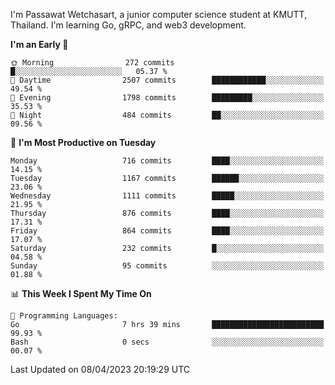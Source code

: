 
I'm Passawat Wetchasart, a junior computer science student at KMUTT, Thailand. I'm learning Go, gRPC, and web3 development.



<!--START_SECTION:waka-->
**I'm an Early 🐤** 

```text
🌞 Morning                272 commits         █░░░░░░░░░░░░░░░░░░░░░░░░   05.37 % 
🌆 Daytime                2507 commits        ████████████░░░░░░░░░░░░░   49.54 % 
🌃 Evening                1798 commits        █████████░░░░░░░░░░░░░░░░   35.53 % 
🌙 Night                  484 commits         ██░░░░░░░░░░░░░░░░░░░░░░░   09.56 % 
```
📅 **I'm Most Productive on Tuesday** 

```text
Monday                   716 commits         ████░░░░░░░░░░░░░░░░░░░░░   14.15 % 
Tuesday                  1167 commits        ██████░░░░░░░░░░░░░░░░░░░   23.06 % 
Wednesday                1111 commits        █████░░░░░░░░░░░░░░░░░░░░   21.95 % 
Thursday                 876 commits         ████░░░░░░░░░░░░░░░░░░░░░   17.31 % 
Friday                   864 commits         ████░░░░░░░░░░░░░░░░░░░░░   17.07 % 
Saturday                 232 commits         █░░░░░░░░░░░░░░░░░░░░░░░░   04.58 % 
Sunday                   95 commits          ░░░░░░░░░░░░░░░░░░░░░░░░░   01.88 % 
```


📊 **This Week I Spent My Time On** 

```text
💬 Programming Languages: 
Go                       7 hrs 39 mins       █████████████████████████   99.93 % 
Bash                     0 secs              ░░░░░░░░░░░░░░░░░░░░░░░░░   00.07 % 
```


 Last Updated on 08/04/2023 20:19:29 UTC
<!--END_SECTION:waka-->

<!--
**markpassawat/markpassawat** is a ✨ _special_ ✨ repository because its `README.md` (this file) appears on your GitHub profile.

Here are some ideas to get you started:

- 🔭 I’m currently working on ...
- 🌱 I’m currently learning ...
- 👯 I’m looking to collaborate on ...
- 🤔 I’m looking for help with ...
- 💬 Ask me about ...
- 📫 How to reach me: ...
- 😄 Pronouns: He/Him
- ⚡ Fun fact: ...
-->
